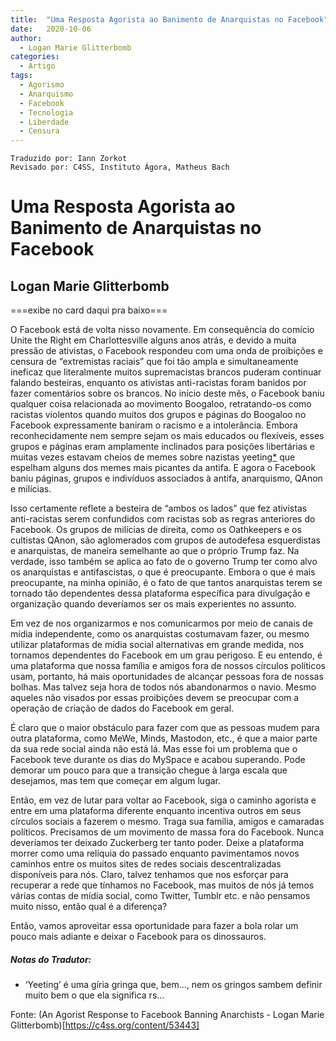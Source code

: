 ```yaml
---
title:  "Uma Resposta Agorista ao Banimento de Anarquistas no Facebook"
date:   2020-10-06
author:
  - Logan Marie Glitterbomb
categories:
  - Artigo
tags:
  - Agorismo
  - Anarquismo
  - Facebook 
  - Tecnologia
  - Liberdade
  - Censura
---
```

```
Traduzido por: Iann Zorkot
Revisado por: C4SS, Instituto Ágora, Matheus Bach
```

# Uma Resposta Agorista ao Banimento de Anarquistas no Facebook

## Logan Marie Glitterbomb

===exibe no card daqui pra baixo===

O Facebook está de volta nisso novamente. Em consequência do comício Unite the Right em Charlottesville alguns anos atrás, e devido a muita pressão de ativistas, o Facebook respondeu com uma onda de proibições e censura de “extremistas raciais” que foi tão ampla e simultaneamente ineficaz que literalmente muitos supremacistas brancos puderam continuar falando besteiras, enquanto os ativistas anti-racistas foram banidos por fazer comentários sobre os brancos. No início deste mês, o Facebook baniu qualquer coisa relacionada ao movimento Boogaloo, retratando-os como racistas violentos quando muitos dos grupos e páginas do Boogaloo no Facebook expressamente baniram o racismo e a intolerância. Embora reconhecidamente nem sempre sejam os mais educados ou flexíveis, esses grupos e páginas eram amplamente inclinados para posições libertárias e muitas vezes estavam cheios de memes sobre nazistas yeeting[*](#notas-do-tradutor) que espelham alguns dos memes mais picantes da antifa. E agora o Facebook baniu páginas, grupos e indivíduos associados à antifa, anarquismo, QAnon e milícias.

Isso certamente reflete a besteira de “ambos os lados” que fez ativistas anti-racistas serem confundidos com racistas sob as regras anteriores do Facebook. Os grupos de milícias de direita, como os Oathkeepers e os cultistas QAnon, são aglomerados com grupos de autodefesa esquerdistas e anarquistas, de maneira semelhante ao que o próprio Trump faz. Na verdade, isso também se aplica ao fato de o governo Trump ter como alvo os anarquistas e antifascistas, o que é preocupante. Embora o que é mais preocupante, na minha opinião, é o fato de que tantos anarquistas terem se tornado tão dependentes dessa plataforma específica para divulgação e organização quando deveríamos ser os mais experientes no assunto.

Em vez de nos organizarmos e nos comunicarmos por meio de canais de mídia independente, como os anarquistas costumavam fazer, ou mesmo utilizar plataformas de mídia social alternativas em grande medida, nos tornamos dependentes do Facebook em um grau perigoso. E eu entendo, é uma plataforma que nossa família e amigos fora de nossos círculos políticos usam, portanto, há mais oportunidades de alcançar pessoas fora de nossas bolhas. Mas talvez seja hora de todos nós abandonarmos o navio. Mesmo aqueles não visados por essas proibições devem se preocupar com a operação de criação de dados do Facebook em geral.

É claro que o maior obstáculo para fazer com que as pessoas mudem para outra plataforma, como MeWe, Minds, Mastodon, etc., é que a maior parte da sua rede social ainda não está lá. Mas esse foi um problema que o Facebook teve durante os dias do MySpace e acabou superando. Pode demorar um pouco para que a transição chegue à larga escala  que desejamos, mas tem que começar em algum lugar.

Então, em vez de lutar para voltar ao Facebook, siga o caminho agorista e entre em uma plataforma diferente enquanto incentiva outros em seus círculos sociais a fazerem o mesmo. Traga sua família, amigos e camaradas políticos. Precisamos de um movimento de massa fora do Facebook. Nunca deveríamos ter deixado Zuckerberg ter tanto poder. Deixe a plataforma morrer como uma relíquia do passado enquanto pavimentamos novos caminhos entre os muitos sites de redes sociais descentralizadas disponíveis para nós. Claro, talvez tenhamos que nos esforçar para recuperar a rede que tínhamos no Facebook, mas muitos de nós já temos várias contas de mídia social, como Twitter, Tumblr etc. e não pensamos muito nisso, então qual é a diferença?

Então, vamos aproveitar essa oportunidade para fazer a bola rolar um pouco mais adiante e deixar o Facebook para os dinossauros.

##### Notas do Tradutor:

* ‘Yeeting’ é uma gíria gringa que, bem…, nem os gringos sambem definir muito bem o que ela significa rs…

Fonte: (An Agorist Response to Facebook Banning Anarchists - Logan Marie Glitterbomb)[https://c4ss.org/content/53443]